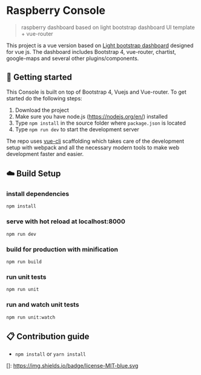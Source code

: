 # Raspberry Console

> raspberry dashboard based on light bootstrap dashboard UI template + vue-router

This project is a vue version based on  [Light bootstrap dashboard](https://www.creative-tim.com/product/light-bootstrap-dashboard)
designed for vue js. The dashboard includes Bootstrap 4, vue-router, chartist, google-maps and several other plugins/components.


## :rocket: Getting started

This Console is built on top of Bootstrap 4, Vuejs and Vue-router. To get started do the following steps:
1. Download the project
2. Make sure you have node.js (https://nodejs.org/en/) installed
3. Type `npm install` in the source folder where `package.json` is located
4. Type `npm run dev` to start the development server

The repo uses [vue-cli](https://github.com/vuejs/vue-cli) scaffolding which takes care of the development setup with webpack and all the necessary modern tools to make web development faster and easier.



## :cloud: Build Setup

### install dependencies
`npm install`
### serve with hot reload at localhost:8000
`npm run dev`
### build for production with minification
`npm run build`

### run unit tests

`npm run unit`
### run and watch unit tests
`npm run unit:watch`

## :clipboard: Contribution guide
* `npm install` or `yarn install`





[CHANGELOG]: ./CHANGELOG.md
[LICENSE]: ./LICENSE.md
[version-badge]: https://img.shields.io/badge/version-1.0.0-blue.svg

[]: https://img.shields.io/badge/license-MIT-blue.svg